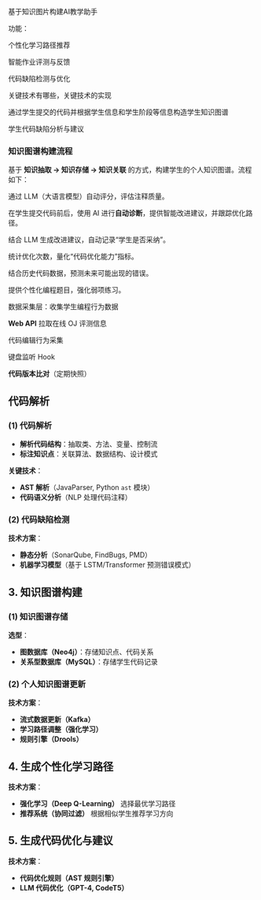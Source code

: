基于知识图片构建AI教学助手

功能：

个性化学习路径推荐

智能作业评测与反馈

代码缺陷检测与优化

关键技术有哪些，关键技术的实现

通过学生提交的代码并根据学生信息和学生阶段等信息构造学生知识图谱

学生代码缺陷分析与建议



### **知识图谱构建流程**

基于 **知识抽取 → 知识存储 → 知识关联** 的方式，构建学生的个人知识图谱。流程如下：



通过 LLM（大语言模型）自动评分，评估注释质量。



在学生提交代码前后，使用 AI 进行**自动诊断**，提供智能改进建议，并跟踪优化路径。



结合 LLM 生成改进建议，自动记录“学生是否采纳”。

统计优化次数，量化“代码优化能力”指标。



结合历史代码数据，预测未来可能出现的错误。

提供个性化编程题目，强化弱项练习。



数据采集层：收集学生编程行为数据

**Web API** 拉取在线 OJ 评测信息



代码编辑行为采集

键盘监听 Hook

**代码版本比对**（定期快照）





## **代码解析**

### **(1) 代码解析**

- **解析代码结构**：抽取类、方法、变量、控制流
- **标注知识点**：关联算法、数据结构、设计模式

**关键技术**：

- **AST 解析**（JavaParser, Python `ast` 模块）
- **代码语义分析**（NLP 处理代码注释）

### **(2) 代码缺陷检测**

**技术方案**：

- **静态分析**（SonarQube, FindBugs, PMD）
- **机器学习模型**（基于 LSTM/Transformer 预测错误模式）



## **3. 知识图谱构建**

### **(1) 知识图谱存储**

**选型**：

- **图数据库（Neo4j）**：存储知识点、代码关系
- **关系型数据库（MySQL）**：存储学生代码记录

### **(2) 个人知识图谱更新**

**技术方案**：

- **流式数据更新（Kafka）**
- **学习路径调整（强化学习）**
- **规则引擎（Drools）**







## **4. 生成个性化学习路径**

**技术方案**：

- **强化学习（Deep Q-Learning）** 选择最优学习路径
- **推荐系统（协同过滤）** 根据相似学生推荐学习方向



## **5. 生成代码优化与建议**

**技术方案**：

- **代码优化规则（AST 规则引擎）**
- **LLM 代码优化（GPT-4, CodeT5）**
